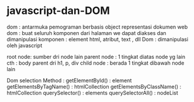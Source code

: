 # javascript-dan-DOM

dom : antarmuka pemograman berbasis object representasi dokumen web
dom : buat seluruh komponen dari halaman we dapat diakses dan dimanipulasi
komponen : element html, atribut, text , dll
Dom : dimanipulasi oleh javascript

root node: sumber dri node lain
parent node : 1 tingkat diatas node yg lain cth : body parent dri h1, p, div
child node : berada 1 tingkat dibawah node lain

Dom selection Method : 
getElementById() : element
getElementsByTagName() : htmlCollection
getElementsByClassName() : htmlCollection
querySelector() : elements
querySelectorAll() : nodeList
